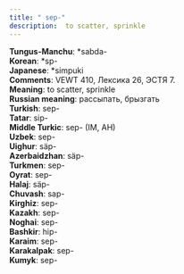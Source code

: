 ```yaml
---
title: " sep-"
description:  to scatter, sprinkle
---
```


<strong>Tungus-Manchu</strong>:  *sabda-<br>
<strong>Korean</strong>:  *sp-<br>
<strong>Japanese</strong>:  *simpuki<br>
<strong>Comments</strong>:  VEWT 410, Лексика 26, ЭСТЯ 7.<br>
<strong>Meaning</strong>:  to scatter, sprinkle<br>
<strong>Russian meaning</strong>:  рассыпать, брызгать<br>
<strong>Turkish</strong>:  sep-<br>
<strong>Tatar</strong>:  sip-<br>
<strong>Middle Turkic</strong>:  sep- (IM, AH)<br>
<strong>Uzbek</strong>:  sep-<br>
<strong>Uighur</strong>:  säp-<br>
<strong>Azerbaidzhan</strong>:  säp-<br>
<strong>Turkmen</strong>:  sep-<br>
<strong>Oyrat</strong>:  sep-<br>
<strong>Halaj</strong>:  säp-<br>
<strong>Chuvash</strong>:  sap-<br>
<strong>Kirghiz</strong>:  sep-<br>
<strong>Kazakh</strong>:  sep-<br>
<strong>Noghai</strong>:  sep-<br>
<strong>Bashkir</strong>:  hip-<br>
<strong>Karaim</strong>:  sep-<br>
<strong>Karakalpak</strong>:  sep-<br>
<strong>Kumyk</strong>:  sep-<br>


